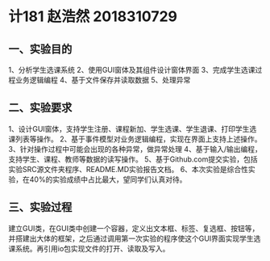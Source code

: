 # 计181 赵浩然 2018310729
## 一、实验目的
1、分析学生选课系统
2、使用GUI窗体及其组件设计窗体界面
3、完成学生选课过程业务逻辑编程
4、基于文件保存并读取数据
5、处理异常
## 二、实验要求
1、设计GUI窗体，支持学生注册、课程新加、学生选课、学生退课、打印学生选课列表等操作。
2、基于事件模型对业务逻辑编程，实现在界面上支持上述操作。
3、针对操作过程中可能会出现的各种异常，做异常处理
4、基于输入/输出编程，支持学生、课程、教师等数据的读写操作。
5、基于Github.com提交实验，包括实验SRC源文件夹程序、README.MD实验报告文档。
6、本次实验是综合性实验，在40%的实验成绩中占比最大，望同学们认真对待。
## 三、实验过程
建立GUI类，在GUI类中创建一个容器，定义出文本框、标签、复选框、按钮等，并搭建出大体的框架，之后通过调用第一次实验的程序使这个GUI界面实现学生选课系统。再引用io包实现文件的打开、读取及写入。
